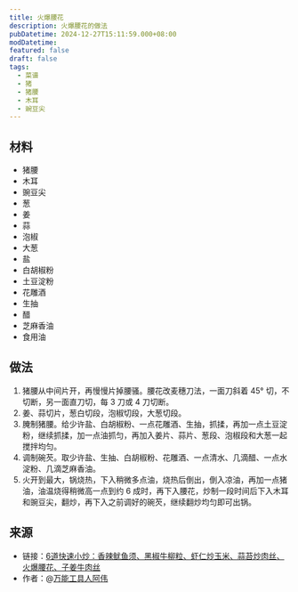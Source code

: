 ```yaml
---
title: 火爆腰花
description: 火爆腰花的做法
pubDatetime: 2024-12-27T15:11:59.000+08:00
modDatetime: 
featured: false
draft: false
tags:
  - 菜谱
  - 猪
  - 猪腰
  - 木耳
  - 豌豆尖
---
```


## 材料

* 猪腰
* 木耳
* 豌豆尖
* 葱
* 姜
* 蒜
* 泡椒
* 大葱
* 盐
* 白胡椒粉
* 土豆淀粉
* 花雕酒
* 生抽
* 醋
* 芝麻香油
* 食用油

## 做法

1. 猪腰从中间片开，再慢慢片掉腰骚。腰花改麦穗刀法，一面刀斜着 45° 切，不切断，另一面直刀切，每 3 刀或 4 刀切断。
2. 姜、蒜切片，葱白切段，泡椒切段，大葱切段。
3. 腌制猪腰。给少许盐、白胡椒粉、一点花雕酒、生抽，抓揉，再加一点土豆淀粉，继续抓揉，加一点油抓匀，再加入姜片、蒜片、葱段、泡椒段和大葱一起搅拌均匀。
4. 调制碗芡。取少许盐、生抽、白胡椒粉、花雕酒、一点清水、几滴醋、一点水淀粉、几滴芝麻香油。
5. 火开到最大，锅烧热，下入稍微多点油，烧热后倒出，倒入凉油，再加一点猪油，油温烧得稍微高一点到约 6 成时，再下入腰花，炒制一段时间后下入木耳和豌豆尖，翻炒，再下入之前调好的碗芡，继续翻炒均匀即可出锅。

## 来源

* 链接：[6道快速小炒：香辣鱿鱼须、黑椒牛柳粒、虾仁炒玉米、蒜苔炒肉丝、火爆腰花、子姜牛肉丝](https://www.bilibili.com/video/BV14j411n7Xe?t=438.3)
* 作者：@[万能工具人阿伟](https://space.bilibili.com/689222371)
